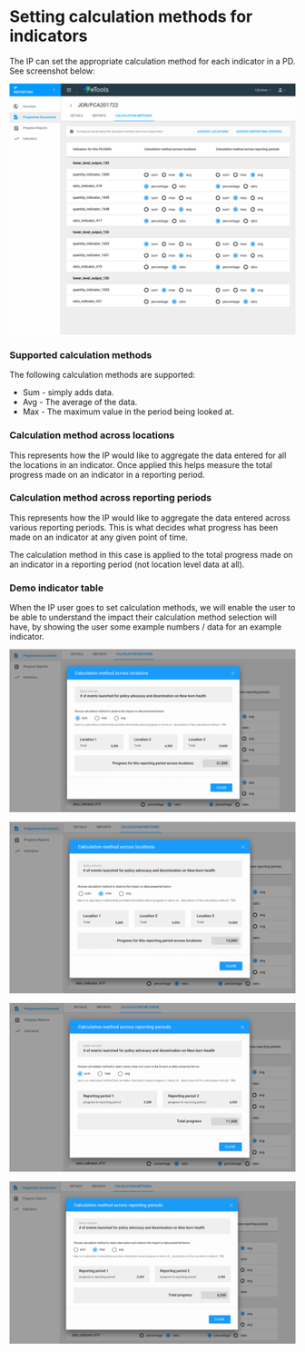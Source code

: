 # Setting calculation methods for indicators

The IP can set the appropriate calculation method for each indicator in a PD. See screenshot below:

![](../../.gitbook/assets/image.png)

### Supported calculation methods

The following calculation methods are supported:

* Sum - simply adds data.
* Avg - The average of the data.
* Max - The maximum value in the period being looked at.

### Calculation method across locations

This represents how the IP would like to aggregate the data entered for all the locations in an indicator. Once applied this helps measure the total progress made on an indicator in a reporting period.

### Calculation method across reporting periods

This represents how the IP would like to aggregate the data entered across various reporting periods. This is what decides what progress has been made on an indicator at any given point of time.

The calculation method in this case is applied to the total progress made on an indicator in a reporting period \(not location level data at all\).

### Demo indicator table

When the IP user goes to set calculation methods, we will enable the user to be able to understand the impact their calculation method selection will have, by showing the user some example numbers / data for an example indicator.



![](../../.gitbook/assets/screen-shot-2018-02-12-at-1.16.58-pm.png)

![](../../.gitbook/assets/screen-shot-2018-02-12-at-1.17.15-pm.png)

![](../../.gitbook/assets/screen-shot-2018-02-12-at-1.17.44-pm.png)

![](../../.gitbook/assets/screen-shot-2018-02-12-at-1.17.55-pm.png)

